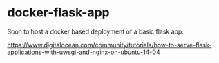 # docker-flask-app

Soon to host a docker based deployment of a basic flask app. 

https://www.digitalocean.com/community/tutorials/how-to-serve-flask-applications-with-uwsgi-and-nginx-on-ubuntu-14-04

